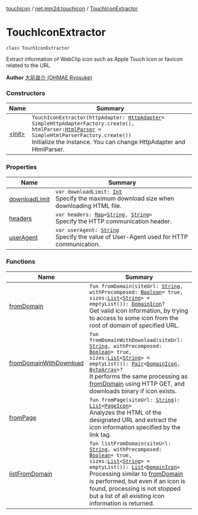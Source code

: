 [touchicon](../../index.md) / [net.mm2d.touchicon](../index.md) / [TouchIconExtractor](./index.md)

# TouchIconExtractor

`class TouchIconExtractor`

Extract information of WebClip icon such as Apple Touch Icon or favicon related to the URL.

**Author**
[大前良介 (OHMAE Ryosuke)](mailto:ryo@mm2d.net)

### Constructors

| Name | Summary |
|---|---|
| [&lt;init&gt;](-init-.md) | `TouchIconExtractor(httpAdapter: `[`HttpAdapter`](../-http-adapter/index.md)` = SimpleHttpAdapterFactory.create(), htmlParser: `[`HtmlParser`](../-html-parser/index.md)` = SimpleHtmlParserFactory.create())`<br>Initialize the instance. You can change HttpAdapter and HtmlParser. |

### Properties

| Name | Summary |
|---|---|
| [downloadLimit](download-limit.md) | `var downloadLimit: `[`Int`](https://kotlinlang.org/api/latest/jvm/stdlib/kotlin/-int/index.html)<br>Specify the maximum download size when downloading HTML file. |
| [headers](headers.md) | `var headers: `[`Map`](https://kotlinlang.org/api/latest/jvm/stdlib/kotlin.collections/-map/index.html)`<`[`String`](https://kotlinlang.org/api/latest/jvm/stdlib/kotlin/-string/index.html)`, `[`String`](https://kotlinlang.org/api/latest/jvm/stdlib/kotlin/-string/index.html)`>`<br>Specify the HTTP communication header. |
| [userAgent](user-agent.md) | `var userAgent: `[`String`](https://kotlinlang.org/api/latest/jvm/stdlib/kotlin/-string/index.html)<br>Specify the value of User-Agent used for HTTP communication. |

### Functions

| Name | Summary |
|---|---|
| [fromDomain](from-domain.md) | `fun fromDomain(siteUrl: `[`String`](https://kotlinlang.org/api/latest/jvm/stdlib/kotlin/-string/index.html)`, withPrecomposed: `[`Boolean`](https://kotlinlang.org/api/latest/jvm/stdlib/kotlin/-boolean/index.html)` = true, sizes: `[`List`](https://kotlinlang.org/api/latest/jvm/stdlib/kotlin.collections/-list/index.html)`<`[`String`](https://kotlinlang.org/api/latest/jvm/stdlib/kotlin/-string/index.html)`> = emptyList()): `[`DomainIcon`](../-domain-icon/index.md)`?`<br>Get valid icon information, by trying to access to some icon from the root of domain of specified URL. |
| [fromDomainWithDownload](from-domain-with-download.md) | `fun fromDomainWithDownload(siteUrl: `[`String`](https://kotlinlang.org/api/latest/jvm/stdlib/kotlin/-string/index.html)`, withPrecomposed: `[`Boolean`](https://kotlinlang.org/api/latest/jvm/stdlib/kotlin/-boolean/index.html)` = true, sizes: `[`List`](https://kotlinlang.org/api/latest/jvm/stdlib/kotlin.collections/-list/index.html)`<`[`String`](https://kotlinlang.org/api/latest/jvm/stdlib/kotlin/-string/index.html)`> = emptyList()): `[`Pair`](https://kotlinlang.org/api/latest/jvm/stdlib/kotlin/-pair/index.html)`<`[`DomainIcon`](../-domain-icon/index.md)`, `[`ByteArray`](https://kotlinlang.org/api/latest/jvm/stdlib/kotlin/-byte-array/index.html)`>?`<br>It performs the same processing as [fromDomain](from-domain.md) using HTTP GET, and downloads binary if icon exists. |
| [fromPage](from-page.md) | `fun fromPage(siteUrl: `[`String`](https://kotlinlang.org/api/latest/jvm/stdlib/kotlin/-string/index.html)`): `[`List`](https://kotlinlang.org/api/latest/jvm/stdlib/kotlin.collections/-list/index.html)`<`[`PageIcon`](../-page-icon/index.md)`>`<br>Analyzes the HTML of the designated URL and extract the icon information specified by the link tag. |
| [listFromDomain](list-from-domain.md) | `fun listFromDomain(siteUrl: `[`String`](https://kotlinlang.org/api/latest/jvm/stdlib/kotlin/-string/index.html)`, withPrecomposed: `[`Boolean`](https://kotlinlang.org/api/latest/jvm/stdlib/kotlin/-boolean/index.html)` = true, sizes: `[`List`](https://kotlinlang.org/api/latest/jvm/stdlib/kotlin.collections/-list/index.html)`<`[`String`](https://kotlinlang.org/api/latest/jvm/stdlib/kotlin/-string/index.html)`> = emptyList()): `[`List`](https://kotlinlang.org/api/latest/jvm/stdlib/kotlin.collections/-list/index.html)`<`[`DomainIcon`](../-domain-icon/index.md)`>`<br>Processing similar to [fromDomain](from-domain.md) is performed, but even if an icon is found, processing is not stopped but a list of all existing icon information is returned. |
